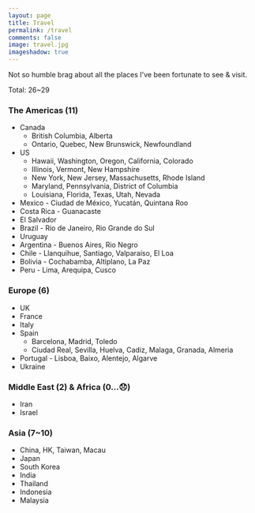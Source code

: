 ```yaml
---
layout: page
title: Travel
permalink: /travel
comments: false
image: travel.jpg
imageshadow: true
---
```


Not so humble brag about all the places I've been fortunate to see & visit.

Total: 26~29

### The Americas (11)
- Canada
  - British Columbia, Alberta
  - Ontario, Quebec, New Brunswick, Newfoundland
- US
  - Hawaii, Washington, Oregon, California, Colorado
  - Illinois, Vermont, New Hampshire
  - New York, New Jersey, Massachusetts, Rhode Island
  - Maryland, Pennsylvania, District of Columbia
  - Louisiana, Florida, Texas, Utah, Nevada
- Mexico - Ciudad de México, Yucatán, Quintana Roo
- Costa Rica - Guanacaste
- El Salvador
- Brazil - Rio de Janeiro, Rio Grande do Sul
- Uruguay
- Argentina - Buenos Aires, Rio Negro
- Chile - Llanquihue, Santiago, Valparaíso, El Loa
- Bolivia - Cochabamba, Altiplano, La Paz
- Peru - Lima, Arequipa, Cusco

### Europe (6)
- UK
- France
- Italy
- Spain
  - Barcelona, Madrid, Toledo
  - Ciudad Real, Sevilla, Huelva, Cadiz, Malaga, Granada, Almeria
- Portugal - Lisboa, Baixo, Alentejo, Algarve
- Ukraine

### Middle East (2) & Africa (0...😞)
- Iran
- Israel

### Asia (7~10)
- China, HK, Taiwan,  Macau
- Japan
- South Korea
- India
- Thailand
- Indonesia
- Malaysia

